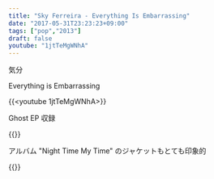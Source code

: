 ```yaml
---
title: "Sky Ferreira - Everything Is Embarrassing"
date: "2017-05-31T23:23:23+09:00"
tags: ["pop","2013"]
draft: false
youtube: "1jtTeMgWNhA"
---
```


気分

Everything is Embarrassing

{{<youtube 1jtTeMgWNhA>}}

Ghost EP 収録

{{<amazon B009UYVMCC>}}

アルバム "Night Time My Time" のジャケットもとても印象的

{{<amazon B00HG30C34>}}

